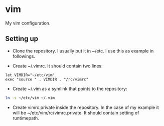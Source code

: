 vim
===

My vim configuration.

Setting up
----------

* Clone the repository. I usually put it in ~/etc. I use this as example in followings.

* Create ~/.vimrc. It should contain two lines:

```vim
let VIMDIR="~/etc/vim"
exec "source " . VIMDIR . "/rc/vimrc"
```

* Create ~/.vim as a symlink that points to the repository:

```sh
ln -s ~/etc/vim ~/.vim
```

* Create vimrc.private inside the repository. In the case of my example it will be ~/etc/vim/rc/vimrc.private. It should contain setting of runtimepath.
